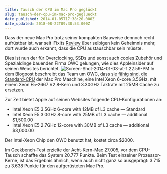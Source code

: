 ```yaml
---
title: Tausch der CPU im Mac Pro geglückt
slug: tausch-der-cpu-im-mac-pro-geglueckt
date_published: 2014-01-05T17:38:20.000Z
date_updated: 2018-08-22T09:38:53.000Z
---
```


Dass der neue Mac Pro trotz seiner kompakten Bauweise dennoch recht aufrüstbar ist, war seit iFixIts [Review](__GHOST_URL__/der-mac-pro-im-vergleich-zu-anderen-workstation/) über selbigen kein Geheimnis mehr, dort wurde auch erkannt, dass die CPU austauschbar sein müsste. 

Dies ist nun der für Overclocking, SSDs und sonst auch cooles Zubehör und Spezialdinge bauenden Firma OWC gelungen, wie dies Appleinsider auf seinen Websites berichtet.
![Screen-Shot-2014-01-03-at-1.22.59-PM](//picdump.thafaker.de/2014/01/Screen-Shot-2014-01-03-at-1.22.59-PM-580x370.png)
In dem Blogpost beschreibt das Team um OWC, dass [sie fähig sind, die Standard-CPU](http://blog.macsales.com/22188-owc-confirms-mac-pro-2013-processor-upgradeable) der Mac Pro Maschine, eine Intel Xeon 6-core 3.5GHz, mit einem Xeon E5-2667 V2 8-Kern und 3.30GHz Taktrate mit 25MB Cache zu ersetzen.

Zur Zeit bietet Apple auf seinen Websites folgende CPU-Konfigurationen an:

- Intel Xeon E5 3.5GHz 6-core with 12MB of L3 cache — Standard
- Intel Xeon E5 3.0GHz 8-core with 25MB of L3 cache — additional $1,500.00
- Intel Xeon E5 2.7GHz 12-core with 30MB of L3 cache — additional $3,000.00

Der Intel-Xeon Chip den OWC benutzt hat, kostet circa $2000.

Im Geekbench-Test erzielte der Acht-Kern-Mac 27.005, vor dem CPU-Tausch schaffte das System 20.777 Punkte. Beim Test einzelner Prozessor-Kerne, ist das Ergebnis ähnlich, wenn auch nicht ganz so ausgeprägt: 3.715 zu 3.638 Punkte für den aufgerüsteten Mac Pro.
